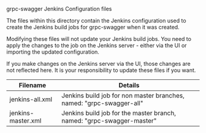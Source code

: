 grpc-swagger Jenkins Configuration files

The files within this directory contain the Jenkins configuration used to create
the Jenkins build jobs for grpc-swagger when it was created.  

Modifying these files will not update your Jenkins build jobs.  You need to apply
the changes to the job on the Jenkins server - either via the UI or importing the
updated configuration.  

If you make changes on the Jenkins server via the UI, those changes are not reflected
here.  It is your responsibility to update these files if you want.


| Filename | Details |
| --- | --- |
| jenkins-all.xml | Jenkins build job for non master branches, named: "grpc-swagger-all" |
| jenkins-master.xml | Jenkins build job for the master branch, named: "grpc-swagger-master" |
